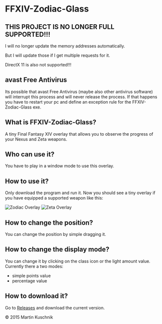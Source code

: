 FFXIV-Zodiac-Glass
==================

## THIS PROJECT IS NO LONGER FULL SUPPORTED!!!
I will no longer update the memory addresses automatically.

But I will update those if I get multiple requests for it.

DirectX 11 is also not supported!!!

## avast Free Antivirus
Its possible that avast Free Antivirus (maybe also other antivirus software) will interrupt this process and will never release the process. If that happens you have to restart your pc and define an exception rule for the FFXIV-Zodiac-Glass exe.

## What is FFXIV-Zodiac-Glass?
A tiny Final Fantasy XIV overlay that allows you to observe the progress of your Nexus and Zeta weapons.

## Who can use it?
You have to play in a window mode to use this overlay. 

## How to use it?
Only download the program and run it. Now you should see a tiny overlay if you have equipped a supported weapon like this:

<img title="Zodiac Overlay" src="https://github.com/MartinKuschnik/FFXIV-Zodiac-Glass/blob/master/doc/pics/overlay_zodiac.jpg" />
<img title="Zeta Overlay" src="https://github.com/MartinKuschnik/FFXIV-Zodiac-Glass/blob/master/doc/pics/overlay_zeta.jpg" />

## How to change the position?
You can change the position by simple dragging it.

## How to change the display mode?
You can change it by clicking on the class icon or the light amount value.
Currently there a two modes:
  - simple points value
  - percentage value

## How to download it?
Go to [Releases](https://github.com/MartinKuschnik/FFXIV-Zodiac-Glass/releases) and download the current version.

© 2015 Martin Kuschnik
